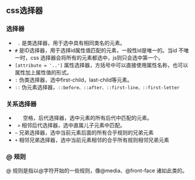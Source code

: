 ## css选择器

### 选择器

* ` .`  是类选择器，用于选中具有相同类名的元素。
* `#` 是ID选择器，用于选择id属性值匹配的元素，一般性id是唯一的。当id 不唯一时，css 选择器会将所有的元素都选中，js则只会选中第一个。
* `[attribute = '..']` 属性选择器，方括号中可以直接使用属性名称，也可以属性加上属性值的形式。
* `:` 伪类选择器，选中first-child，last-child等元素。
* `::` 伪元素选择器，`::before、::after、::first-line、::first-letter` 

### 关系选择器

* `   `  空格，后代选择器，选中元素的所有后代中匹配的元素。
* ` >` 相邻后代选择器，选中直属儿子元素中匹配。
* `~` 兄弟选择器，选中当前元素后面的所有合乎规则的兄弟元素
* `+` 相邻兄弟选择器，选中当前元素相邻的合乎所有规则相邻兄弟元素 



### @ 规则

@ 规则是指以@字符开始的一些规则，像@media、@front-face 诸如此类的。


